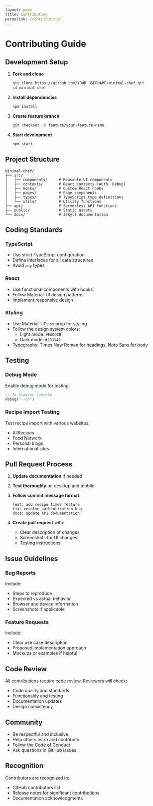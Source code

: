 ```yaml
---
layout: page
title: Contributing
permalink: /contributing/
---
```


# Contributing Guide

## Development Setup

1. **Fork and clone**
   ```bash
   git clone https://github.com/YOUR_USERNAME/minimal-chef.git
   cd minimal-chef
   ```

2. **Install dependencies**
   ```bash
   npm install
   ```

3. **Create feature branch**
   ```bash
   git checkout -b feature/your-feature-name
   ```

4. **Start development**
   ```bash
   npm start
   ```

## Project Structure

```
minimal-chef/
├── src/
│   ├── components/     # Reusable UI components
│   ├── contexts/       # React contexts (Auth, Debug)
│   ├── hooks/          # Custom React hooks
│   ├── pages/          # Page components
│   ├── types/          # TypeScript type definitions
│   └── utils/          # Utility functions
├── api/                # Serverless API functions
├── public/             # Static assets
└── docs/               # Jekyll documentation
```

## Coding Standards

### TypeScript
- Use strict TypeScript configuration
- Define interfaces for all data structures
- Avoid `any` types

### React
- Use functional components with hooks
- Follow Material-UI design patterns
- Implement responsive design

### Styling
- Use Material-UI's `sx` prop for styling
- Follow the design system colors:
  - Light mode: `#EADDCB`
  - Dark mode: `#203141`
- Typography: Times New Roman for headings, Noto Sans for body

## Testing

### Debug Mode
Enable debug mode for testing:
```javascript
// In browser console
debug("--on")
```

### Recipe Import Testing
Test recipe import with various websites:
- AllRecipes
- Food Network
- Personal blogs
- International sites

## Pull Request Process

1. **Update documentation** if needed
2. **Test thoroughly** on desktop and mobile
3. **Follow commit message format**:
   ```
   feat: add recipe timer feature
   fix: resolve authentication bug
   docs: update API documentation
   ```

4. **Create pull request** with:
   - Clear description of changes
   - Screenshots for UI changes
   - Testing instructions

## Issue Guidelines

### Bug Reports
Include:
- Steps to reproduce
- Expected vs actual behavior
- Browser and device information
- Screenshots if applicable

### Feature Requests
Include:
- Clear use case description
- Proposed implementation approach
- Mockups or examples if helpful

## Code Review

All contributions require code review. Reviewers will check:
- Code quality and standards
- Functionality and testing
- Documentation updates
- Design consistency

## Community

- Be respectful and inclusive
- Help others learn and contribute
- Follow the [Code of Conduct](../CODE_OF_CONDUCT.md)
- Ask questions in GitHub issues

## Recognition

Contributors are recognized in:
- GitHub contributors list
- Release notes for significant contributions
- Documentation acknowledgments